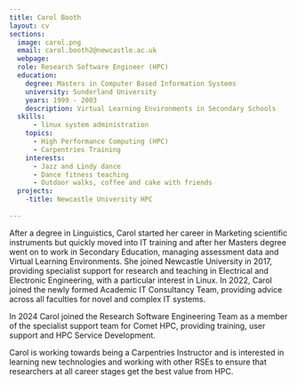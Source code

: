 ```yaml
---
title: Carol Booth
layout: cv
sections:
  image: carol.png
  email: carol.booth2@newcastle.ac.uk
  webpage: 
  role: Research Software Engineer (HPC)
  education:
    degree: Masters in Computer Based Information Systems
    university: Sunderland University
    years: 1999 - 2003
    description: Virtual Learning Environments in Secondary Schools
  skills:
      - linux system administration
    topics:
      - High Performance Computing (HPC)
      - Carpentries Training
    interests:
      - Jazz and Lindy dance
      - Dance fitness teaching
      - Outdoor walks, coffee and cake with friends
  projects:
    -title: Newcastle University HPC
   
---
```


After a degree in Linguistics, Carol started her career in Marketing scientific instruments but quickly moved into IT training and after her Masters degree went on to work in Secondary Education, managing assessment data and Virtual Learning Environments.  She joined Newcastle University in 2017, providing specialist support for research and teaching in Electrical and Electronic Engineering, with a particular interest in Linux.  In 2022, Carol joined the newly formed Academic IT Consultancy Team, providing advice across all faculties for novel and complex IT systems.

In 2024 Carol joined the Research Software Engineering Team as a member of the specialist support team for Comet HPC, providing training, user support and HPC Service Development.

Carol is working towards being a Carpentries Instructor and is interested in learning new technologies and working with other RSEs to ensure that researchers at all career stages get the best value from HPC.

